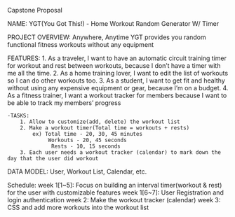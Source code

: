 Capstone Proposal


NAME: YGT(You Got This!) - Home Workout Random Generator W/ Timer

PROJECT OVERVIEW: Anywhere, Anytime YGT provides you random functional fitness workouts without any equipment

FEATURES:
	1. As a traveler, I want to have an automatic circuit training timer for workout and rest between workouts, because I don’t have a timer with me all the time.
	2. As a home training lover, I want to edit the list of workouts so I can do other workouts too. 
	3. As a student, I want to get fit and healthy without using any expensive equipment or gear, because I’m on a budget.
	4. As a fitness trainer, I want a workout tracker for members because I want to be able to track my members’ progress

	-TASKS:
		1. Allow to customize(add, delete) the workout list
		2. Make a workout timer(Total time = workouts + rests)
			ex) Total time - 20, 30, 45 minutes
				 Workouts - 20, 45 seconds 
				  Rests - 10, 15 seconds
		3. Each user needs a workout tracker (calendar) to mark down the day that the user did workout 

DATA MODEL: User, Workout List, Calendar, etc.

Schedule: 
	week 1[1~5]: Focus on building an interval timer(workout & rest) for the user with customizable features
	week 1[6~7]: User Registration and login authentication
	week 2: Make the workout tracker (calendar)
	week 3: CSS and add more workouts into the workout list
